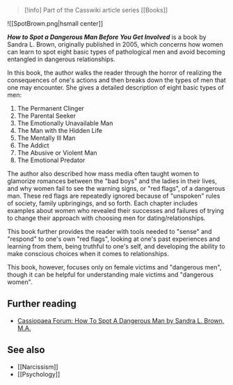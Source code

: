> [!info] Part of the Casswiki article series [[Books]]

![[SpotBrown.png|hsmall center]]


_**How to Spot a Dangerous Man Before You Get Involved**_ is a book by Sandra L. Brown, originally published in 2005, which concerns how women can learn to spot eight basic types of pathological men and avoid becoming entangled in dangerous relationships.

In this book, the author walks the reader through the horror of realizing the consequences of one's actions and then breaks down the types of men that one may encounter. She gives a detailed description of eight basic types of men:

1.  The Permanent Clinger
2.  The Parental Seeker
3.  The Emotionally Unavailable Man
4.  The Man with the Hidden Life
5.  The Mentally Ill Man
6.  The Addict
7.  The Abusive or Violent Man
8.  The Emotional Predator

The author also described how mass media often taught women to glamorize romances between the "bad boys" and the ladies in their lives, and why women fail to see the warning signs, or "red flags", of a dangerous man. These red flags are repeatedly ignored because of "unspoken" rules of society, family upbringings, and so forth. Each chapter includes examples about women who revealed their successes and failures of trying to change their approach with choosing men for dating/relationships.

This book further provides the reader with tools needed to "sense" and "respond" to one's own "red flags", looking at one's past experiences and learning from them, being truthful to one's self, and developing the ability to make conscious choices when it comes to relationships.

This book, however, focuses only on female victims and "dangerous men", though it can be helpful for understanding male victims and "dangerous women".

Further reading
---------------

*   [Cassiopaea Forum: How To Spot A Dangerous Man by Sandra L. Brown, M.A.](https://cassiopaea.org/forum/index.php/topic,28047.0.html)

See also
--------

*   [[Narcissism]]
*   [[Psychology]]